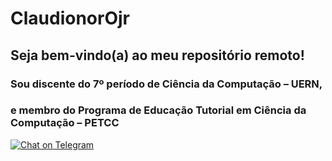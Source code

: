 # ClaudionorOjr

## Seja bem-vindo(a) ao meu repositório remoto!

### Sou discente do 7º período de Ciência da Computação – UERN,
### e membro do Programa de Educação Tutorial em Ciência da Computação – PETCC

[![Chat on Telegram](https://img.shields.io/badge/Chat%20on-Telegram-blue.svg)](https://t.me/gabriel_jaless)
